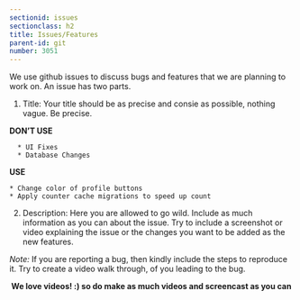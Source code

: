 ```yaml
---
sectionid: issues
sectionclass: h2
title: Issues/Features
parent-id: git
number: 3051
---
```


We use github issues to discuss bugs and features
that we are planning to work on.
An issue has two parts.

1. Title: Your title should be as precise and consie as possible, nothing vague. Be precise.

**DON’T USE**

```
  * UI Fixes
  * Database Changes
```

**USE**

```
* Change color of profile buttons
* Apply counter cache migrations to speed up count
```

2. Description:
   Here you are allowed to go wild.
   Include as much information as you can about the issue.
   Try to include a screenshot or video
   explaining the issue
   or the changes you want to be added as the new features.

*Note:*
If you are reporting a bug,
then kindly include the steps to reproduce it.
Try to create a video walk through,
of you leading to the bug. 

<center><b> We love videos! :) so do make as much videos and screencast as you can</b></center>

